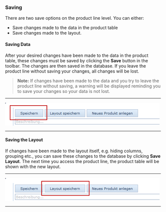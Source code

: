 ### Saving

There are two save options on the product line level. You can either:

* Save changes made to the data in the product table
* Save changes made to the layout.

#### Saving Data

After your desired changes have been made to the data in the product table, these changes must be saved by clicking the **Save** button in the toolbar. The changes are then saved in the database. If you leave the product line without saving your changes, all changes will be lost.

> **Note:** If changes have been made to the data and you try to leave the product line without saving, a warning will be displayed reminding you to save your changes so your data is not lost.

---

![](/assets/wpl54.png)

---

#### Saving the Layout

If changes have been made to the layout itself, e.g. hiding columns, grouping etc., you can save these changes to the database by clicking **Save Layout**. The next time you access the product line, the product table will be shown with the new layout.

---

![](/assets/wpl55.png)

---




